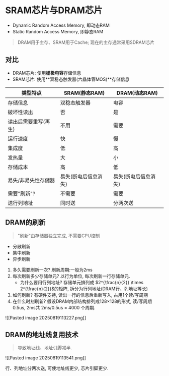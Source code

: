 # SRAM芯片与DRAM芯片

- Dynamic Random Access Memory, 即动态RAM
- Static Random Access Memory, 即静态RAM

> DRAM用于主存、SRAM用于Cache; 现在的主存通常采用SDRAM芯片

## 对比

- DRAM芯片: 使用**栅极电容**存储信息
- SRAM芯片: 使用**双稳态触发器(六晶体管MOS)**存储信息

| 类型特点             | SRAM(静态RAM)        | DRAM(动态RAM)        |
| -------------------- | -------------------- | -------------------- |
| 存储信息             | 双稳态触发器         | 电容                 |
| 破坏性读出           | 否                   | 是                   |
| 读出后需要重写(再生) | 不用                 | 需要                 |
| 运行速度             | 快                   | 慢                   |
| 集成度               | 低                   | 高                   |
| 发热量               | 大                   | 小                   |
| 存储成本             | 高                   | 低                   |
| 易失/非易失性存储器  | 易失(断电后信息消失) | 易失(断电后信息消失) |
| 需要"刷新"?          | 不需要               | 需要                 |
| 送行列地址           | 同时送               | 分两次送             |

## DRAM的刷新

> "刷新"由存储器独立完成, 不需要CPU控制

- 分散刷新
- 集中刷新
- 异步刷新

1. 多久需要刷新一次? 刷新周期:一般为2ms
2. 每次刷新多少存储单元? 以行为单位, 每次刷新一行存储单元.
   - 为什么要用行列地址? 存储单元排列成 $2^{\frac{n}{2}} \times 2^{\frac{n}{2}}$的矩阵, 拆分为行列地址(DRAM行、列地址等长)
3. 如何刷新? 有硬件支持, 读出一行的信息后重新写入, 占用1个读/写周期
4. 在什么时刻刷新? 假设DRAM内部结构排列成128×128的形式, 读/写周期0.5us, 2ms共 2ms/0.5us = 4000 个周期.

![[Pasted image 20250819113227.png]]

## DRAM的地址线复用技术

> 导致地址线、地址引脚减半.

![[Pasted image 20250819113541.png]]

行、列地址分两次送, 可使地址线更少, 芯片引脚更少.
